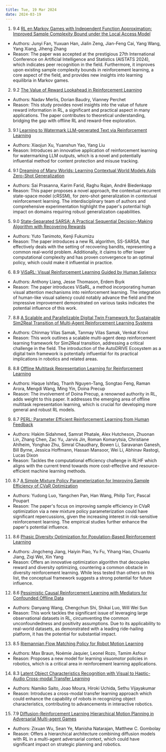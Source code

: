 ```yaml
---
title: Tue, 19 Mar 2024
date: 2024-03-19
---
```

1. 9.4 [RL en Markov Games with Independent Function Approximation: Improved Sample Complexity Bound under the Local Access Model](https://arxiv.org/abs/2403.11544)
- Authors: Junyi Fan, Yuxuan Han, Jialin Zeng, Jian-Feng Cai, Yang Wang, Yang Xiang, Jiheng Zhang
- Reason: The paper was accepted at the prestigious 27th International Conference on Artificial Intelligence and Statistics (AISTATS 2024), which indicates peer recognition in the field. Furthermore, it improves upon existing sample complexity bounds in reinforcement learning, a core aspect of the field, and provides new insights into learning equilibria in Markov games.

2. 9.2 [The Value of Reward Lookahead in Reinforcement Learning](https://arxiv.org/abs/2403.11637)
- Authors: Nadav Merlis, Dorian Baudry, Vianney Perchet
- Reason: This study provides novel insights into the value of future reward information in RL, a significant and practical aspect in many applications. The paper contributes to theoretical understanding, bridging the gap with offline RL and reward-free exploration.

3. 9.1 [Learning to Watermark LLM-generated Text via Reinforcement Learning](https://arxiv.org/abs/2403.10553)
* Authors: Xiaojun Xu, Yuanshun Yao, Yang Liu
* Reason: Introduces an innovative application of reinforcement learning for watermarking LLM outputs, which is a novel and potentially influential method for content protection and misuse tracking.

4. 9.1 [Dreaming of Many Worlds: Learning Contextual World Models Aids Zero-Shot Generalization](https://arxiv.org/abs/2403.10967)
* Authors: Sai Prasanna, Karim Farid, Raghu Rajan, André Biedenkapp
* Reason: This paper proposes a novel approach, the contextual recurrent state-space model (cRSSM), for zero-shot generalization in contextual reinforcement learning. The interdisciplinary team of authors and comprehensive experimentation highlight the paper's potential high impact on domains requiring robust generalization capabilities.

5. 9.0 [State-Separated SARSA: A Practical Sequential Decision-Making Algorithm with Recovering Rewards](https://arxiv.org/abs/2403.11520)
- Authors: Yuto Tanimoto, Kenji Fukumizu
- Reason: The paper introduces a new RL algorithm, SS-SARSA, that effectively deals with the setting of recovering bandits, representing a common real-world problem. Additionally, it claims to offer lower computational complexity and has proven convergence to an optimal policy, which could make it influential in practice.

6. 8.9 [ViSaRL: Visual Reinforcement Learning Guided by Human Saliency](https://arxiv.org/abs/2403.10940)
* Authors: Anthony Liang, Jesse Thomason, Erdem Bıyık
* Reason: The paper introduces ViSaRL, a method incorporating human visual attention mechanisms into reinforcement learning. The integration of human-like visual saliency could notably advance the field and the impressive improvement demonstrated on various tasks indicates the potential influence of this work.

7. 8.8 [A Scalable and Parallelizable Digital Twin Framework for Sustainable Sim2Real Transition of Multi-Agent Reinforcement Learning Systems](https://arxiv.org/abs/2403.10996)
* Authors: Chinmay Vilas Samak, Tanmay Vilas Samak, Venkat Krovi
* Reason: This work outlines a scalable multi-agent deep reinforcement learning framework for Sim2Real transition, addressing a critical challenge in the field. The introduction of the AutoDRIVE Ecosystem as a digital twin framework is potentially influential for its practical implications in robotics and related areas.

8. 8.8 [Offline Multitask Representation Learning for Reinforcement Learning](https://arxiv.org/abs/2403.11574)
- Authors: Haque Ishfaq, Thanh Nguyen-Tang, Songtao Feng, Raman Arora, Mengdi Wang, Ming Yin, Doina Precup
- Reason: The involvement of Doina Precup, a renowned authority in RL, adds weight to this paper. It addresses the emerging area of offline multitask representation learning, which is crucial for developing more general and robust RL models.

9. 8.7 [PERL: Parameter Efficient Reinforcement Learning from Human Feedback](https://arxiv.org/abs/2403.10704)
* Authors: Hakim Sidahmed, Samrat Phatale, Alex Hutcheson, Zhuonan Lin, Zhang Chen, Zac Yu, Jarvis Jin, Roman Komarytsia, Christiane Ahlheim, Yonghao Zhu, Simral Chaudhary, Bowen Li, Saravanan Ganesh, Bill Byrne, Jessica Hoffmann, Hassan Mansoor, Wei Li, Abhinav Rastogi, Lucas Dixon
* Reason: Tackles the computational efficiency challenge in RLHF which aligns with the current trend towards more cost-effective and resource-efficient machine learning methods.

10. 8.7 [A Simple Mixture Policy Parameterization for Improving Sample Efficiency of CVaR Optimization](https://arxiv.org/abs/2403.11062)
* Authors: Yudong Luo, Yangchen Pan, Han Wang, Philip Torr, Pascal Poupart
* Reason: The paper's focus on improving sample efficiency in CVaR optimization via a new mixture policy parameterization could have significant repercussions, given the increasing interest in risk-sensitive reinforcement learning. The empirical studies further enhance the paper's potential influence.

11. 8.6 [Phasic Diversity Optimization for Population-Based Reinforcement Learning](https://arxiv.org/abs/2403.11114)
* Authors: Jingcheng Jiang, Haiyin Piao, Yu Fu, Yihang Hao, Chuanlu Jiang, Ziqi Wei, Xin Yang
* Reason: Offers an innovative optimization algorithm that decouples reward and diversity optimizing, countering a common obstacle in diversity reinforcement learning. While less tested than others on this list, the conceptual framework suggests a strong potential for future influence.

12. 8.6 [Pessimistic Causal Reinforcement Learning with Mediators for Confounded Offline Data](https://arxiv.org/abs/2403.11841)
- Authors: Danyang Wang, Chengchun Shi, Shikai Luo, Will Wei Sun
- Reason: This work tackles the significant issue of leveraging large observational datasets in RL, circumventing the common unconfoundedness and positivity assumptions. Due to its applicability to real-world datasets, as demonstrated with a leading ride-hailing platform, it has the potential for substantial impact.

13. 8.5 [Riemannian Flow Matching Policy for Robot Motion Learning](https://arxiv.org/abs/2403.10672)
* Authors: Max Braun, Noémie Jaquier, Leonel Rozo, Tamim Asfour
* Reason: Proposes a new model for learning visuomotor policies in robotics, which is a critical area in reinforcement learning applications.

14. 8.3 [Latent Object Characteristics Recognition with Visual to Haptic-Audio Cross-modal Transfer Learning](https://arxiv.org/abs/2403.10689)
* Authors: Namiko Saito, Joao Moura, Hiroki Uchida, Sethu Vijayakumar
* Reason: Introduces a cross-modal transfer learning approach which could enhance the capability of robots in recognizing object characteristics, contributing to advancements in interactive robotics.

15. 7.9 [Diffusion-Reinforcement Learning Hierarchical Motion Planning in Adversarial Multi-agent Games](https://arxiv.org/abs/2403.10794)
* Authors: Zixuan Wu, Sean Ye, Manisha Natarajan, Matthew C. Gombolay
* Reason: Offers a hierarchical architecture combining diffusion models with RL in a multi-agent adversarial context, which could have significant impact on strategic planning and robotics.

